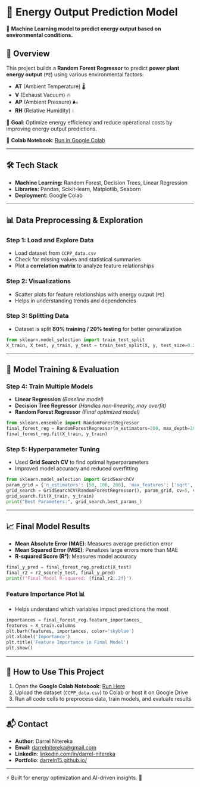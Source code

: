 # 🔋 Energy Output Prediction Model

🚀 **Machine Learning model to predict energy output based on environmental conditions.**

## 📌 Overview
This project builds a **Random Forest Regressor** to predict **power plant energy output** (`PE`) using various environmental factors:
- **AT** (Ambient Temperature) 🌡️
- **V** (Exhaust Vacuum) 🔥
- **AP** (Ambient Pressure) 🌬️
- **RH** (Relative Humidity) 💧

🎯 **Goal**: Optimize energy efficiency and reduce operational costs by improving energy output predictions.

🔗 **Colab Notebook**: [Run in Google Colab](https://colab.research.google.com/drive/1yZ_mJ3MWhYQbYGA_SMqSLoUMR137ONES?usp=sharing)

---

## 🛠️ Tech Stack
- **Machine Learning:** Random Forest, Decision Trees, Linear Regression
- **Libraries:** Pandas, Scikit-learn, Matplotlib, Seaborn
- **Deployment:** Google Colab

---

## 📊 Data Preprocessing & Exploration
### **Step 1: Load and Explore Data**
- Load dataset from `CCPP_data.csv`
- Check for missing values and statistical summaries
- Plot a **correlation matrix** to analyze feature relationships

### **Step 2: Visualizations**
- Scatter plots for feature relationships with energy output (`PE`)
- Helps in understanding trends and dependencies

### **Step 3: Splitting Data**
- Dataset is split **80% training / 20% testing** for better generalization

```python
from sklearn.model_selection import train_test_split
X_train, X_test, y_train, y_test = train_test_split(X, y, test_size=0.2, random_state=42)
```

---

## 🤖 Model Training & Evaluation
### **Step 4: Train Multiple Models**
- **Linear Regression** *(Baseline model)*
- **Decision Tree Regressor** *(Handles non-linearity, may overfit)*
- **Random Forest Regressor** *(Final optimized model)*

```python
from sklearn.ensemble import RandomForestRegressor
final_forest_reg = RandomForestRegressor(n_estimators=200, max_depth=20, max_features='sqrt', min_samples_split=2, random_state=42)
final_forest_reg.fit(X_train, y_train)
```

### **Step 5: Hyperparameter Tuning**
- Used **Grid Search CV** to find optimal hyperparameters
- Improved model accuracy and reduced overfitting

```python
from sklearn.model_selection import GridSearchCV
param_grid = {'n_estimators': [50, 100, 200], 'max_features': ['sqrt', 'log2', None], 'max_depth': [10, 20, 30, None], 'min_samples_split': [2, 5, 10]}
grid_search = GridSearchCV(RandomForestRegressor(), param_grid, cv=5, verbose=2, n_jobs=-1)
grid_search.fit(X_train, y_train)
print("Best Parameters:", grid_search.best_params_)
```

---

## 📈 Final Model Results
- **Mean Absolute Error (MAE)**: Measures average prediction error
- **Mean Squared Error (MSE)**: Penalizes large errors more than MAE
- **R-squared Score (R²)**: Measures model accuracy

```python
final_y_pred = final_forest_reg.predict(X_test)
final_r2 = r2_score(y_test, final_y_pred)
print(f"Final Model R-squared: {final_r2:.2f}")
```

### **Feature Importance Plot** 📊
- Helps understand which variables impact predictions the most

```python
importances = final_forest_reg.feature_importances_
features = X_train.columns
plt.barh(features, importances, color='skyblue')
plt.xlabel('Importance')
plt.title('Feature Importance in Final Model')
plt.show()
```

---

## 📂 How to Use This Project
1. Open the **Google Colab Notebook**: [Run Here](https://colab.research.google.com/drive/1yZ_mJ3MWhYQbYGA_SMqSLoUMR137ONES?usp=sharing)
2. Upload the dataset (`CCPP_data.csv`) to Colab or host it on Google Drive
3. Run all code cells to preprocess data, train models, and evaluate results

---

## 📬 Contact
- **Author**: Darrel Nitereka
- **Email**: darrelnitereka@gmail.com
- **LinkedIn**: [linkedin.com/in/darrel-nitereka](https://linkedin.com/in/darrel-nitereka)
- **Portfolio**: [darreln15.github.io/](https://darreln15.github.io/)

---
⚡ Built for energy optimization and AI-driven insights. 🚀